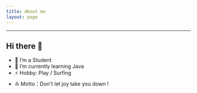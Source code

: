 ```yaml
---
title: About me
layout: page
---
```


-----------------------------------------

## Hi there 👋

- 🔭 I’m a Student
- 🌱 I’m currently learning Java
- ⚡ Hobby: Play / Surfing
- ⛵ Motto：Don't let joy take you down !
